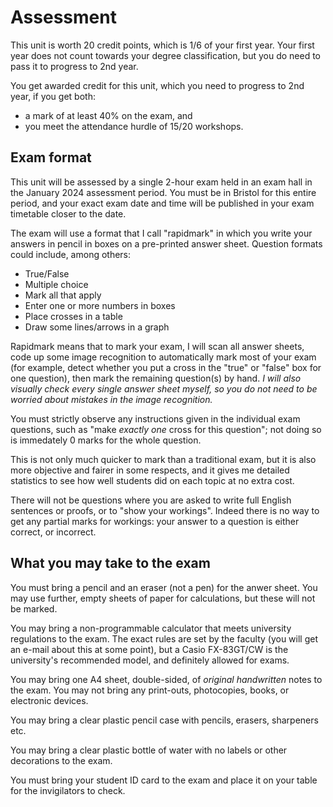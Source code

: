 # Assessment

This unit is worth 20 credit points, which is 1/6 of your first year. Your first year does not count towards your degree classification, but you do need to pass it to progress to 2nd year.

You get awarded credit for this unit, which you need to progress to 2nd year, if you get both:
  * a mark of at least 40% on the exam, and 
  * you meet the attendance hurdle of 15/20 workshops.

## Exam format

This unit will be assessed by a single 2-hour exam held in an exam hall in the January 2024 assessment period. You must be in Bristol for this entire period, and your exact exam date and time will be published in your exam timetable closer to the date.

The exam will use a format that I call "rapidmark" in which you write your answers in pencil in boxes on a pre-printed answer sheet. Question formats could include, among others:

  - True/False
  - Multiple choice
  - Mark all that apply
  - Enter one or more numbers in boxes
  - Place crosses in a table
  - Draw some lines/arrows in a graph

Rapidmark means that to mark your exam, I will scan all answer sheets, code up some image recognition to automatically mark most of your exam (for example, detect whether you put a cross in the "true" or "false" box for one question), then mark the remaining question(s) by hand. _I will also visually check every single answer sheet myself, so you do not need to be worried about mistakes in the image recognition._

You must strictly observe any instructions given in the individual exam questions, such as "make _exactly one_ cross for this question"; not doing so is immedately 0 marks for the whole question.

This is not only much quicker to mark than a traditional exam, but it is also more objective and fairer in some respects, and it gives me detailed statistics to see how well students did on each topic at no extra cost.

There will not be questions where you are asked to write full English sentences or proofs, or to "show your workings". Indeed there is no way to get any partial marks for workings: your answer to a question is either correct, or incorrect.

## What you may take to the exam

You must bring a pencil and an eraser (not a pen) for the anwer sheet. You may use further, empty sheets of paper for calculations, but these will not be marked.

You may bring a non-programmable calculator that meets university regulations to the exam. The exact rules are set by the faculty (you will get an e-mail about this at some point), but a Casio FX-83GT/CW is the university's recommended model, and definitely allowed for exams.

You may bring one A4 sheet, double-sided, of _original handwritten_ notes to the exam. You may not bring any print-outs, photocopies, books, or electronic devices. 

You may bring a clear plastic pencil case with pencils, erasers, sharpeners etc.

You may bring a clear plastic bottle of water with no labels or other decorations to the exam.

You must bring your student ID card to the exam and place it on your table for the invigilators to check.

